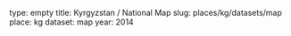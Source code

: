 type: empty
title: Kyrgyzstan / National Map
slug: places/kg/datasets/map
place: kg
dataset: map
year: 2014
